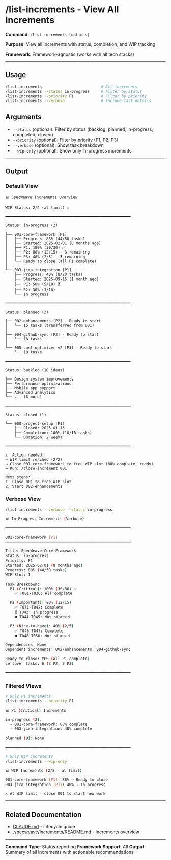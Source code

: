 # /list-increments - View All Increments

**Command**: `/list-increments [options]`

**Purpose**: View all increments with status, completion, and WIP tracking

**Framework**: Framework-agnostic (works with all tech stacks)

---

## Usage

```bash
/list-increments                          # All increments
/list-increments --status in-progress     # Filter by status
/list-increments --priority P1            # Filter by priority
/list-increments --verbose                # Include task details
```

## Arguments

- `--status` (optional): Filter by status (backlog, planned, in-progress, completed, closed)
- `--priority` (optional): Filter by priority (P1, P2, P3)
- `--verbose` (optional): Show task breakdown
- `--wip-only` (optional): Show only in-progress increments

---

## Output

### Default View

```
📊 SpecWeave Increments Overview

WIP Status: 2/2 (at limit) ⚠️

━━━━━━━━━━━━━━━━━━━━━━━━━━━━━━━━━━━━━━━━━━━━━━━━━━━━━━━

Status: in-progress (2)

├── 001-core-framework [P1]
│   ├── Progress: 88% (44/50 tasks)
│   ├── Started: 2025-02-01 (8 months ago)
│   ├── P1: 100% (30/30) ✅
│   ├── P2: 80% (12/15) - 3 remaining
│   ├── P3: 40% (2/5) - 3 remaining
│   └── Ready to close (all P1 complete)
│
└── 003-jira-integration [P1]
    ├── Progress: 40% (8/20 tasks)
    ├── Started: 2025-09-15 (1 month ago)
    ├── P1: 50% (5/10) ⏳
    ├── P2: 30% (3/10)
    └── In progress

━━━━━━━━━━━━━━━━━━━━━━━━━━━━━━━━━━━━━━━━━━━━━━━━━━━━━━━

Status: planned (3)

├── 002-enhancements [P2] - Ready to start
│   └── 15 tasks (transferred from 001)
│
├── 004-github-sync [P2] - Ready to start
│   └── 18 tasks
│
└── 005-cost-optimizer-v2 [P3] - Ready to start
    └── 10 tasks

━━━━━━━━━━━━━━━━━━━━━━━━━━━━━━━━━━━━━━━━━━━━━━━━━━━━━━━

Status: backlog (10 ideas)

├── Design system improvements
├── Performance optimizations
├── Mobile app support
├── Advanced analytics
└── ... (6 more)

━━━━━━━━━━━━━━━━━━━━━━━━━━━━━━━━━━━━━━━━━━━━━━━━━━━━━━━

Status: closed (1)

└── 000-project-setup [P1]
    ├── Closed: 2025-01-15
    ├── Completion: 100% (10/10 tasks)
    └── Duration: 2 weeks

━━━━━━━━━━━━━━━━━━━━━━━━━━━━━━━━━━━━━━━━━━━━━━━━━━━━━━━

⚠️  Action needed:
→ WIP limit reached (2/2)
→ Close 001-core-framework to free WIP slot (88% complete, ready)
→ Run: /close-increment 001

Next steps:
1. Close 001 to free WIP slot
2. Start 002-enhancements
```

### Verbose View

```bash
/list-increments --verbose --status in-progress

📊 In-Progress Increments (Verbose)

━━━━━━━━━━━━━━━━━━━━━━━━━━━━━━━━━━━━━━━━━━━━━━━━━━━━━━━

001-core-framework [P1]
━━━━━━━━━━━━━━━━━━━━━━━━━━━━━━━━━━━━━━━━━━━━━━━━━━━━━━━

Title: SpecWeave Core Framework
Status: in-progress
Priority: P1
Started: 2025-02-01 (8 months ago)
Progress: 88% (44/50 tasks)
WIP Slot: 1

Task Breakdown:
  P1 (Critical): 100% (30/30) ✅
    ✅ T001-T030: All complete

  P2 (Important): 80% (12/15)
    ✅ T031-T042: Complete
    ⏳ T043: In progress
    ❌ T044-T045: Not started

  P3 (Nice-to-have): 40% (2/5)
    ✅ T046-T047: Complete
    ❌ T048-T050: Not started

Dependencies: None
Dependent increments: 002-enhancements, 004-github-sync

Ready to close: YES (all P1 complete)
Leftover tasks: 6 (3 P2, 3 P3)

━━━━━━━━━━━━━━━━━━━━━━━━━━━━━━━━━━━━━━━━━━━━━━━━━━━━━━━
```

### Filtered Views

```bash
# Only P1 increments
/list-increments --priority P1

📊 P1 (Critical) Increments

in-progress (2):
  - 001-core-framework: 88% complete
  - 003-jira-integration: 40% complete

planned (0): None

━━━━━━━━━━━━━━━━━━━━━━━━━━━━━━━━━━━━━━━━━━━━━━━━━━━━━━━

# Only WIP increments
/list-increments --wip-only

📊 WIP Increments (2/2 - at limit)

001-core-framework [P1]: 88% → Ready to close
003-jira-integration [P1]: 40% → In progress

⚠️ At WIP limit - close 001 to start new work
```

---

## Related Documentation

- [CLAUDE.md](../../CLAUDE.md#increment-lifecycle-management) - Lifecycle guide
- [.specweave/increments/README.md](../../.specweave/increments/README.md) - Increments overview

---

**Command Type**: Status reporting
**Framework Support**: All
**Output**: Summary of all increments with actionable recommendations
